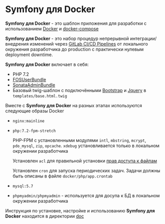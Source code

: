 Symfony для Docker
==================

__Symfony для Docker__ - это шаблон приложения для разработки с использованием [Docker][9] и [docker-compose][10]

__Symfony для Docker__ - это набор процедур непрерывной интеграции/внедрения
изменений через [GitLab CI/CD Pipelines][8] от локального окружения разработчика
до production с практически нулевым deployment downtime.

__Symfony для Docker__ включает в себя:

* PHP 7.2 
* [FOSUserBundle][2]
* [SonataAdminBundle][3]
* Базовый twig-шаблон с подключёнными [Bootstrap][6] и [Jquery][7] в `templates/base.html.twig`

Вместе с __Symfony для Docker__ на разных этапах используются следующие образы Docker  

* `nginx:mainline`

* `php:7.2-fpm-stretch`

    PHP-FPM с установленными модулями `intl`, `mbstring`, `mcrypt`, `pdo_mysql`, `zip`, `opcache`.
    `xdebug` установливается только в локальном окружении разработчика

    Установлен `acl` для правильной установки [прав доступа к файлам][14]

    Установлен `cron` для запуска периодических задач. Задачи должны быть описаны в файле `docker/php/app.crontab`

* `mysql:5.7`

* `phpmyadmin/phpmyadmin` - используется для досупа к БД в локальном окружении разработчика

Инструкция по установке, настройке и использованию __Symfony для Docker__ находится в директории [doc](doc)

[2]:  https://github.com/FriendsOfSymfony/FOSUserBundle
[3]:  https://github.com/sonata-project/SonataAdminBundle
[4]:  http://symfony.com/doc/current/frontend.html
[5]:  https://yarnpkg.com/
[6]:  https://www.npmjs.com/package/bootstrap
[7]:  https://www.npmjs.com/package/jquery
[8]:  https://about.gitlab.com/features/gitlab-ci-cd/
[9]:  https://docs.docker.com/
[10]: https://docs.docker.com/compose/
[14]: https://symfony.com/doc/current/setup/file_permissions.html#using-acl-on-a-system-that-supports-setfacl-linux-bsd
